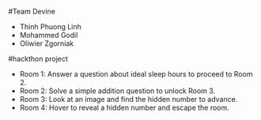 #Team Devine
- Thinh Phuong Linh
- Mohammed Godil
- Oliwier Zgorniak

#hackthon project
- Room 1: Answer a question about ideal sleep hours to proceed to Room 2.
- Room 2: Solve a simple addition question to unlock Room 3.
- Room 3: Look at an image and find the hidden number to advance.
- Room 4: Hover to reveal a hidden number and escape the room.